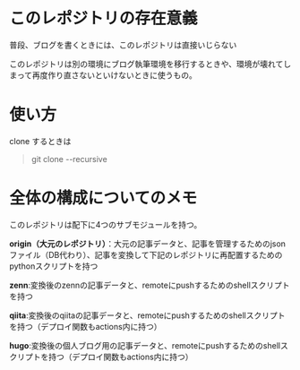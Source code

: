 # このレポジトリの存在意義
普段、ブログを書くときには、このレポジトリは直接いじらない

このレポジトリは別の環境にブログ執筆環境を移行するときや、環境が壊れてしまって再度作り直さないといけないときに使うもの。

# 使い方
clone するときは

> git clone --recursive

# 全体の構成についてのメモ
このレポジトリは配下に4つのサブモジュールを持つ。

**origin（大元のレポジトリ）**：大元の記事データと、記事を管理するためのjsonファイル（DB代わり）、記事を変換して下記のレポジトリに再配置するためのpythonスクリプトを持つ

**zenn**:変換後のzennの記事データと、remoteにpushするためのshellスクリプトを持つ

**qiita**:変換後のqiitaの記事データと、remoteにpushするためのshellスクリプトを持つ（デプロイ関数もactions内に持つ）

**hugo**:変換後の個人ブログ用の記事データと、remoteにpushするためのshellスクリプトを持つ（デプロイ関数もactions内に持つ）